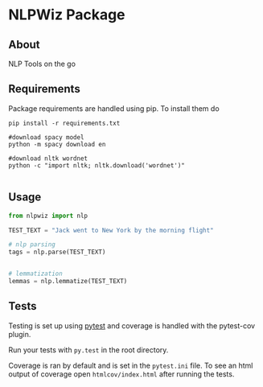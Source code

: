 NLPWiz Package
==========================


## About

NLP Tools on the go


## Requirements

Package requirements are handled using pip. To install them do

```
pip install -r requirements.txt

#download spacy model
python -m spacy download en

#download nltk wordnet
python -c "import nltk; nltk.download('wordnet')"


```

## Usage

```python
from nlpwiz import nlp

TEST_TEXT = "Jack went to New York by the morning flight"

# nlp parsing
tags = nlp.parse(TEST_TEXT)


# lemmatization
lemmas = nlp.lemmatize(TEST_TEXT) 

```


## Tests

Testing is set up using [pytest](http://pytest.org) and coverage is handled
with the pytest-cov plugin.

Run your tests with ```py.test``` in the root directory.

Coverage is ran by default and is set in the ```pytest.ini``` file.
To see an html output of coverage open ```htmlcov/index.html``` after running the tests.

